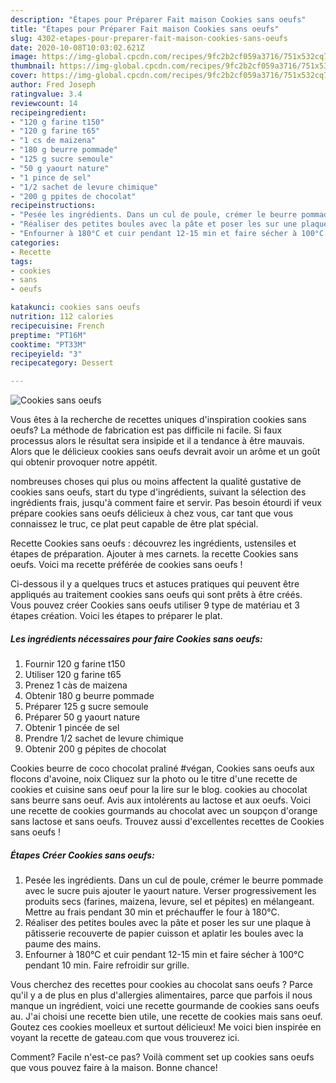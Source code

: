 ```yaml
---
description: "Étapes pour Préparer Fait maison Cookies sans oeufs"
title: "Étapes pour Préparer Fait maison Cookies sans oeufs"
slug: 4302-etapes-pour-preparer-fait-maison-cookies-sans-oeufs
date: 2020-10-08T10:03:02.621Z
image: https://img-global.cpcdn.com/recipes/9fc2b2cf059a3716/751x532cq70/cookies-sans-oeufs-photo-principale-de-la-recette.jpg
thumbnail: https://img-global.cpcdn.com/recipes/9fc2b2cf059a3716/751x532cq70/cookies-sans-oeufs-photo-principale-de-la-recette.jpg
cover: https://img-global.cpcdn.com/recipes/9fc2b2cf059a3716/751x532cq70/cookies-sans-oeufs-photo-principale-de-la-recette.jpg
author: Fred Joseph
ratingvalue: 3.4
reviewcount: 14
recipeingredient:
- "120 g farine t150"
- "120 g farine t65"
- "1 cs de maizena"
- "180 g beurre pommade"
- "125 g sucre semoule"
- "50 g yaourt nature"
- "1 pince de sel"
- "1/2 sachet de levure chimique"
- "200 g ppites de chocolat"
recipeinstructions:
- "Pesée les ingrédients. Dans un cul de poule, crémer le beurre pommade avec le sucre puis ajouter le yaourt nature. Verser progressivement les produits secs (farines, maizena, levure, sel et pépites) en mélangeant. Mettre au frais pendant 30 min et préchauffer le four à 180°C."
- "Réaliser des petites boules avec la pâte et poser les sur une plaque à pâtisserie recouverte de papier cuisson et aplatir les boules avec la paume des mains."
- "Enfourner à 180°C et cuir pendant 12-15 min et faire sécher à 100°C pendant 10 min. Faire refroidir sur grille."
categories:
- Recette
tags:
- cookies
- sans
- oeufs

katakunci: cookies sans oeufs 
nutrition: 112 calories
recipecuisine: French
preptime: "PT16M"
cooktime: "PT33M"
recipeyield: "3"
recipecategory: Dessert

---
```



![Cookies sans oeufs](https://img-global.cpcdn.com/recipes/9fc2b2cf059a3716/751x532cq70/cookies-sans-oeufs-photo-principale-de-la-recette.jpg)

Vous êtes à la recherche de recettes uniques d'inspiration cookies sans oeufs? La méthode de fabrication est pas difficile ni facile. Si faux processus alors le résultat sera insipide et il a tendance à être mauvais. Alors que le délicieux cookies sans oeufs devrait avoir un arôme et un goût qui obtenir provoquer notre appétit.

nombreuses choses qui plus ou moins affectent la qualité gustative de cookies sans oeufs, start du type d'ingrédients, suivant la sélection des ingrédients frais, jusqu'à comment faire et servir. Pas besoin étourdi if veux prépare cookies sans oeufs délicieux à chez vous, car tant que vous connaissez le truc, ce plat peut capable de être plat spécial.

Recette Cookies sans oeufs : découvrez les ingrédients, ustensiles et étapes de préparation. Ajouter à mes carnets. la recette Cookies sans oeufs. Voici ma recette préférée de cookies sans oeufs !


Ci-dessous il y a quelques trucs et astuces pratiques qui peuvent être appliqués au traitement cookies sans oeufs qui sont prêts à être créés. Vous pouvez créer Cookies sans oeufs utiliser 9 type de matériau et 3 étapes création. Voici les étapes to préparer le plat.

<!--inarticleads1-->

##### Les ingrédients nécessaires pour faire Cookies sans oeufs:

1. Fournir 120 g farine t150
1. Utiliser 120 g farine t65
1. Prenez 1 càs de maizena
1. Obtenir 180 g beurre pommade
1. Préparer 125 g sucre semoule
1. Préparer 50 g yaourt nature
1. Obtenir 1 pincée de sel
1. Prendre 1/2 sachet de levure chimique
1. Obtenir 200 g pépites de chocolat


Cookies beurre de coco chocolat praliné #végan, Cookies sans oeufs aux flocons d&#39;avoine, noix Cliquez sur la photo ou le titre d&#39;une recette de cookies et cuisine sans oeuf pour la lire sur le blog. cookies au chocolat sans beurre sans oeuf. Avis aux intolérents au lactose et aux oeufs. Voici une recette de cookies gourmands au chocolat avec un soupçon d&#39;orange sans lactose et sans oeufs. Trouvez aussi d&#39;excellentes recettes de Cookies sans oeufs ! 

<!--inarticleads2-->

##### Étapes Créer Cookies sans oeufs:

1. Pesée les ingrédients. Dans un cul de poule, crémer le beurre pommade avec le sucre puis ajouter le yaourt nature. Verser progressivement les produits secs (farines, maizena, levure, sel et pépites) en mélangeant. Mettre au frais pendant 30 min et préchauffer le four à 180°C.
1. Réaliser des petites boules avec la pâte et poser les sur une plaque à pâtisserie recouverte de papier cuisson et aplatir les boules avec la paume des mains.
1. Enfourner à 180°C et cuir pendant 12-15 min et faire sécher à 100°C pendant 10 min. Faire refroidir sur grille.


Vous cherchez des recettes pour cookies au chocolat sans oeufs ? Parce qu&#39;il y a de plus en plus d&#39;allergies alimentaires, parce que parfois il nous manque un ingrédient, voici une recette gourmande de cookies sans oeufs au. J&#39;ai choisi une recette bien utile, une recette de cookies mais sans oeuf. Goutez ces cookies moelleux et surtout délicieux! Me voici bien inspirée en voyant la recette de gateau.com que vous trouverez ici. 


Comment? Facile n'est-ce pas? Voilà comment set up cookies sans oeufs que vous pouvez faire à la maison. Bonne chance!
